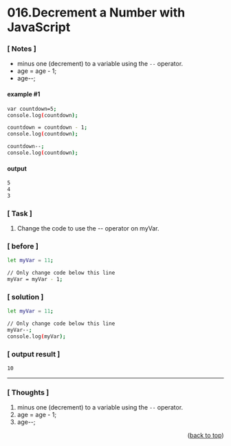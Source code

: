 <a name="topage"></a>

# 016.Decrement a Number with JavaScript

### [ Notes ]
  * minus one (decrement) to a variable using the `--` operator.
  * age = age - 1;
  * age--;

#### example #1

```sh
var countdown=5;
console.log(countdown);

countdown = countdown - 1;
console.log(countdown);

countdown--;
console.log(countdown);
```

#### output
```sh
5
4
3
```

### [ Task ]
  1. Change the code to use the -- operator on myVar.

### [ before ]

```sh
let myVar = 11;

// Only change code below this line
myVar = myVar - 1;
```

### [ solution ]

```sh
let myVar = 11;

// Only change code below this line
myVar--;
console.log(myVar);

```

### [ output result ]

```sh
10
```

-----

### [ Thoughts ]

  1. minus one (decrement) to a variable using the `--` operator.
  2. age = age - 1;
  3. age--;
  

<p align="right">(<a href="#topage">back to top</a>)</p>
<br/>
<br/>
